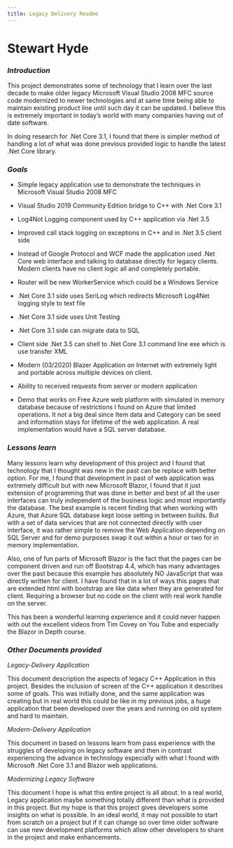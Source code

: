```yaml
---
title: Legacy Delivery Readme
---
```


Stewart Hyde
============

### *Introduction*

This project demonstrates some of technology that I learn over the last decade
to make older legacy Microsoft Visual Studio 2008 MFC source code modernized to
newer technologies and at same time being able to maintain existing product line
until such day it can be updated. I believe this is extremely important in
today’s world with many companies having out of date software.

In doing research for .Net Core 3.1, I found that there is simpler method of
handling a lot of what was done previous provided logic to handle the latest
.Net Core library.

### *Goals*

-   Simple legacy application use to demonstrate the techniques in Microsoft
    Visual Studio 2008 MFC

-   Visual Studio 2019 Community Edition bridge to C++ with .Net Core 3.1

-   Log4Not Logging component used by C++ application via .Net 3.5

-   Improved call stack logging on exceptions in C++ and in .Net 3.5 client side

-   Instead of Google Protocol and WCF made the application used .Net Core web
    interface and talking to database directly for legacy clients. Modern
    clients have no client logic all and completely portable.

-   Router will be new WorkerService which could be a Windows Service

-   .Net Core 3.1 side uses SeriLog which redirects Microsoft Log4Net logging
    style to text file

-   .Net Core 3.1 side uses Unit Testing

-   .Net Core 3.1 side can migrate data to SQL

-   Client side .Net 3.5 can shell to .Net Core 3.1 command line exe which is
    use transfer XML

-   Modern (03/2020) Blazer Application on Internet with extremely light and
    portable across multiple devices on client.

-   Ability to received requests from server or modern application

-   Demo that works on Free Azure web platform with simulated in memory database
    because of restrictions I found on Azure that limited operations. It not a
    big deal since Item data and Category can be seed and information stays for
    lifetime of the web application. A real implementation would have a SQL
    server database.

### *Lessons learn*

Many lessons learn why development of this project and I found that technology
that I thought was new in the past can be replace with better option. For me, I
found that development in past of web application was extremely difficult but
with new Microsoft Blazor, I found that it just extension of programming that
was done in better and best of all the user interfaces can truly independent of
the business logic and most importantly the database. The best example is recent
finding that when working with Azure, that Azure SQL database kept loose setting
in between builds. But with a set of data services that are not connected
directly with user interface, it was rather simple to remove the Web Application
depending on SQL Server and for demo purposes swap it out within a hour or two
for in memory implementation.

Also, one of fun parts of Microsoft Blazor is the fact that the pages can be
component driven and run off Bootstrap 4.4, which has many advantages over the
past because this example has absolutely NO JavaScript that was directly written
for client. I have found that in a lot of ways this pages that are extended html
with bootstrap are like data when they are generated for client. Requiring a
browser but no code on the client with real work handle on the server.

This has been a wonderful learning experience and it could never happen with out
the excellent videos from Tim Covey on You Tube and especially the Blazor in
Depth course.

### *Other Documents provided*

*Legacy-Delivery Application*

This document description the aspects of legacy C++ Application in this project.
Besides the inclusion of screen of the C++ application it describes some of
goals. This was initially done, and the same application was creating but in
real world this could be like in my previous jobs, a huge application that been
developed over the years and running on old system and hard to maintain.

*Modern-Delivery Application*

This document in based on lessons learn from pass experience with the struggles
of developing on legacy software and then in contrast experiencing the advance
in technology especially with what I found with Microsoft .Net Core 3.1 and
Blazor web applications.

*Modernizing Legacy Software*

This document I hope is what this entire project is all about. In a real world,
Legacy application maybe something totally different than what is provided in
this project. But my hope is that this project gives developers some insights on
what is possible. In an ideal world, it may not possible to start from scratch
on a project but if it can change so over time older software can use new
development platforms which allow other developers to share in the project and
make enhancements.
